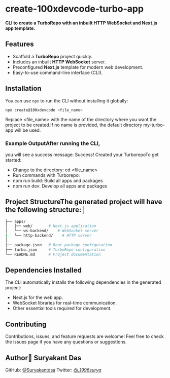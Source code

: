 # create-100xdevcode-turbo-app

**CLI to create a TurboRepo with an inbuilt HTTP WebSocket and Next.js app template.**

## Features

- Scaffold a **TurboRepo** project quickly.
- Includes an inbuilt **HTTP WebSocket** server.
- Preconfigured **Next.js** template for modern web development.
- Easy-to-use command-line interface (CLI).

## Installation

You can use `npx` to run the CLI without installing it globally:

```bash
npx create@100xdevcode <file_name>
```

Replace &lt;file_name&gt; with the name of the directory where you want the project to be created.If no name is provided, the default directory my-turbo-app will be used.

### Example OutputAfter running the CLI,

you will see a success message:
Success! Created your TurborepoTo get started:

- Change to the directory: cd &lt;file_name&gt;
- Run commands with Turborepo:&nbsp; &nbsp;
- npm run build: Build all apps and packages&nbsp; &nbsp;
- npm run dev: Develop all apps and packages

## Project StructureThe generated project will have the following structure:│

```bash
├── apps/
│   ├── web/       # Next.js application
│   └── ws-backend/    # WebSocket server
|   └── http-backend/    # HTTP server
│
├── package.json   # Root package configuration
├── turbo.json     # TurboRepo configuration
└── README.md      # Project documentation
```

## Dependencies Installed

The CLI automatically installs the following dependencies in the generated project:

- Next.js for the web app.
- WebSocket libraries for real-time communication.
- Other essential tools required for development.

## Contributing

Contributions, issues, and feature requests are welcome! Feel free to check the issues page if you have any questions or suggestions.

## Author👤 Suryakant Das

GitHub: [@Suryakantdsa](http://github.com/Suryakantdsa)
Twitter: [@_\_1996surya_](https://x.com/_1996surya)
